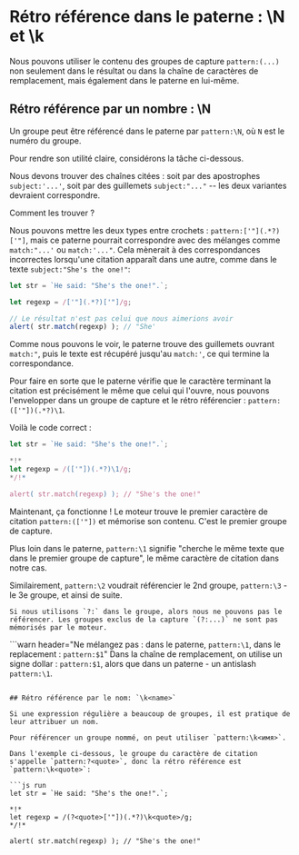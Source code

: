 # Rétro référence dans le paterne : \N et \k<name>

Nous pouvons utiliser le contenu des groupes de capture `pattern:(...)` non seulement dans le résultat ou dans la chaîne de caractères de remplacement, mais également dans le paterne en lui-même.

## Rétro référence par un nombre : \N

Un groupe peut être référencé dans le paterne par `pattern:\N`, où `N` est le numéro du groupe.

Pour rendre son utilité claire, considérons la tâche ci-dessous.

Nous devons trouver des chaînes citées : soit par des apostrophes `subject:'...'`, soit par des guillemets `subject:"..."` -- les deux variantes devraient correspondre.

Comment les trouver ?

Nous pouvons mettre les deux types entre crochets : `pattern:['"](.*?)['"]`, mais ce paterne pourrait correspondre avec des mélanges comme `match:"...'` ou `match:'..."`. Cela mènerait à des correspondances incorrectes lorsqu'une citation apparaît dans une autre, comme dans le texte `subject:"She's the one!"`:

```js run
let str = `He said: "She's the one!".`;

let regexp = /['"](.*?)['"]/g;

// Le résultat n'est pas celui que nous aimerions avoir
alert( str.match(regexp) ); // "She'
```

Comme nous pouvons le voir, le paterne trouve des guillemets ouvrant `match:"`, puis le texte est récupéré jusqu'au `match:'`, ce qui termine la correspondance.

Pour faire en sorte que le paterne vérifie que le caractère terminant la citation est précisément le même que celui qui l'ouvre, nous pouvons l'envelopper dans un groupe de capture et le rétro référencier : `pattern:(['"])(.*?)\1`.

Voilà le code correct :

```js run
let str = `He said: "She's the one!".`;

*!*
let regexp = /(['"])(.*?)\1/g;
*/!*

alert( str.match(regexp) ); // "She's the one!"
```

Maintenant, ça fonctionne ! Le moteur trouve le premier caractère de citation `pattern:(['"])` et mémorise son contenu. C'est le premier groupe de capture.

Plus loin dans le paterne, `pattern:\1` signifie "cherche le même texte que dans le premier groupe de capture", le même caractère de citation dans notre cas.

Similairement, `pattern:\2` voudrait référencier le 2nd groupe, `pattern:\3` - le 3e groupe, et ainsi de suite.

```smart
Si nous utilisons `?:` dans le groupe, alors nous ne pouvons pas le référencer. Les groupes exclus de la capture `(?:...)` ne sont pas mémorisés par le moteur.
```

```warn header="Ne mélangez pas : dans le paterne, `pattern:\1`, dans le replacement : `pattern:$1`"
Dans la chaîne de remplacement, on utilise un signe dollar : `pattern:$1`, alors que dans un paterne - un antislash `pattern:\1`.
```

## Rétro référence par le nom: `\k<name>`

Si une expression régulière a beaucoup de groupes, il est pratique de leur attribuer un nom.

Pour référencer un groupe nommé, on peut utiliser `pattern:\k<имя>`.

Dans l'exemple ci-dessous, le groupe du caractère de citation s'appelle `pattern:?<quote>`, donc la rétro référence est `pattern:\k<quote>`:

```js run
let str = `He said: "She's the one!".`;

*!*
let regexp = /(?<quote>['"])(.*?)\k<quote>/g;
*/!*

alert( str.match(regexp) ); // "She's the one!"
```
